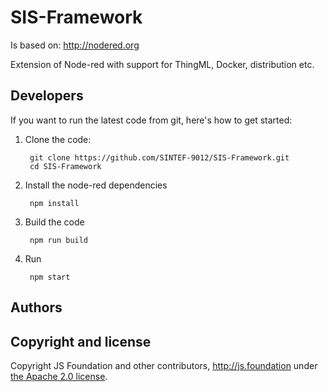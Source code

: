 # SIS-Framework

Is based on: http://nodered.org


Extension of Node-red with support for ThingML, Docker, distribution etc.

## Developers

If you want to run the latest code from git, here's how to get started:

1. Clone the code:

        git clone https://github.com/SINTEF-9012/SIS-Framework.git
        cd SIS-Framework

2. Install the node-red dependencies

        npm install

3. Build the code

        npm run build

4. Run

        npm start

## Authors


## Copyright and license

Copyright JS Foundation and other contributors, http://js.foundation under [the Apache 2.0 license](LICENSE).
